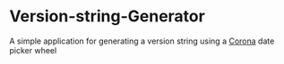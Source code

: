 # Version-string-Generator
A simple application for generating a version string using a [Corona](https://coronalabs.com) date picker wheel
